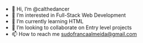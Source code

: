 - 👋 Hi, I’m @calthedancer
- 👀 I’m interested in Full-Stack Web Development
- 🌱 I’m currently learning HTML
- 💞️ I’m looking to collaborate on Entry level projects
- 📫 How to reach me sudofrancaalmeida@gmail.com

<!---
calthedancer/calthedancer is a ✨ special ✨ repository because its `README.md` (this file) appears on your GitHub profile.
You can click the Preview link to take a look at your changes.
--->
